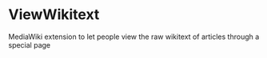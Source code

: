 ViewWikitext
============

MediaWiki extension to let people view the raw wikitext of articles through a special page
